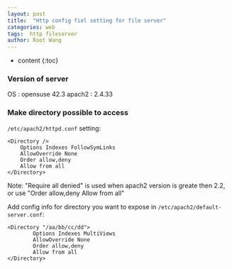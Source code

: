 ```yaml
---
layout: post
title:  "Http config fiel setting for file server"
categories: web
tags:  http fileserver
author: Root Wang
---
```


* content
{:toc}

### Version of server

OS : opensuse 42.3
apach2 : 2.4.33


### Make directory possible to access

`/etc/apach2/httpd.conf` setting:
```doc
<Directory />
    Options Indexes FollowSymLinks
    AllowOverride None
    Order allow,deny   
    Allow from all
</Directory>
```
Note: "Require all denied" is used when apach2 version is greate then 2.2, or use "Order allow,deny Allow from all"


Add config info for directory you want to expose in `/etc/apach2/default-server.conf`:
```doc
<Directory "/aa/bb/cc/dd">
        Options Indexes MultiViews
        AllowOverride None
        Order allow,deny
        Allow from all
</Directory>
```

